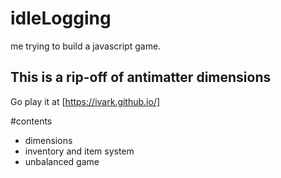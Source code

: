 # idleLogging
me trying to build a javascript game. 

## This is a rip-off of antimatter dimensions
Go play it at [https://ivark.github.io/]

#contents
- dimensions
- inventory and item system
- unbalanced game

